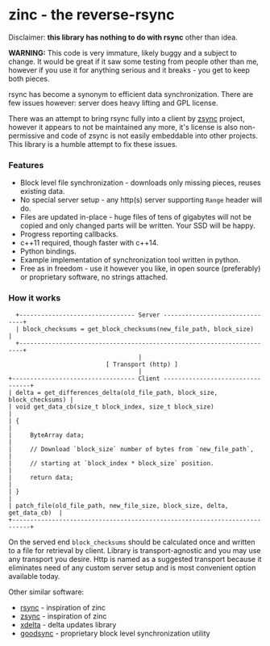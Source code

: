 zinc - the reverse-rsync
==========================

Disclaimer: **this library has nothing to do with rsync** other than idea.

**WARNING:** This code is very immature, likely buggy and a subject to change. It would be great if it saw some testing
from people other than me, however if you use it for anything serious and it breaks - you get to keep both pieces.

rsync has become a synonym to efficient data synchronization. There are few issues however: server does heavy lifting
and GPL license.

There was an attempt to bring rsync fully into a client by [zsync](http://zsync.moria.org.uk/) project, however it
appears to not be maintained any more, it's license is also non-permissive and code of zsync is not easily embeddable
into other projects. This library is a humble attempt to fix these issues.

### Features

* Block level file synchronization - downloads only missing pieces, reuses existing data.
* No special server setup - any http(s) server supporting `Range` header will do.
* Files are updated in-place - huge files of tens of gigabytes will not be copied and only changed parts will be
written. Your SSD will be happy.
* Progress reporting callbacks.
* c++11 required, though faster with c++14.
* Python bindings.
* Example implementation of synchronization tool written in python.
* Free as in freedom - use it however you like, in open source (preferably) or proprietary software, no strings attached.

### How it works

      +-------------------------------- Server -------------------------------+
      | block_checksums = get_block_checksums(new_file_path, block_size)      |
      +-----------------------------------------------------------------------+
                                        |
                               [ Transport (http) ]
                                        |
    +---------------------------------- Client ---------------------------------+
    | delta = get_differences_delta(old_file_path, block_size, block_checksums) |
    | void get_data_cb(size_t block_index, size_t block_size)                   |
    | {                                                                         |
    |     ByteArray data;                                                       |
    |     // Download `block_size` number of bytes from `new_file_path`,        |
    |     // starting at `block_index * block_size` position.                   |
    |     return data;                                                          |
    | }                                                                         |
    | patch_file(old_file_path, new_file_size, block_size, delta, get_data_cb)  |
    +---------------------------------------------------------------------------+

On the served end `block_checksums` should be calculated once and written to a file for retrieval by client. Library is
transport-agnostic and you may use any transport you desire. Http is named as a suggested transport because it
eliminates need of any custom server setup and is most convenient option available today.

Other similar software:
* [rsync](https://rsync.samba.org/) - inspiration of zinc
* [zsync](http://zsync.moria.org.uk/) - inspiration of zinc
* [xdelta](http://xdelta.org/) - delta updates library
* [goodsync](https://www.goodsync.com/) - proprietary block level synchronization utility
